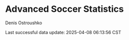 # Advanced Soccer Statistics
Denis Ostroushko

<!-- gfm -->

Last successful data update: 2025-04-08 06:13:56 CST
